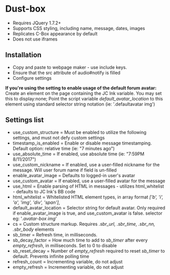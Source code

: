 # Dust-box
  * Requires JQuery 1.7.2+
  * Supports CSS styling, including name, message, dates, images
  * Replicates C-Box appearance by default
  * Does not use iframes

## Installation
  * Copy and paste to webpage maker - use include keys.
  * Ensure that the src attribute of audio#notify is filled
  * Configure settings

**If you're using the setting to enable usage of the default forum avatar:**
Create an element on the page containing the JC Ink <!-- |avatar| --> variable. You may set this to display:none;
Point the script variable *default_avatar_location* to this element using standard selector string notation (ie: '.defaultavatar img')

## Settings list
  * use_custom_structure = Must be enabled to utilize the following settings, and must not defy custom settings
  * timestamp_is_enabled = Enable or disable message timestamping. Default option: relative time (ie: "7 minutes ago")
  * use_absolute_time = If enabled, use absolute time (ie: "7:59PM 8/11/2017")
  * use_custom_nickname = If enabled, use a user-filled nickname for the message. Will user forum name if field is un-filled
  * enable_avatar_image = Defaults to logged-in user's avatar
  * use_custom_avatar = If enabled, use a user-filled avatar for the message
  * use_html = Enable parsing of HTML in messages - utilizes html_whitelist - defaults to JC Ink's BB code
  * html_whitelist = Whitelisted HTML element types, in array format *['b', 'i', 'a', 'img', 'div', 'span']*,
  * default_avatar_location = Selector string for default avatar. Only required if enable_avatar_image is true, and use_custom_avatar is false. selector eg: '*.avatar-box img*'
  * cs = Custom structure markup. Requires *.sbr_url, .sbr_time, .sbr_nn, .sbr_body* elements
  * sb_timer = Refresh time, in milliseconds.
  * sb_decay_factor = How much time to add to *sb_timer* after every *empty_refresh*, in milliseconds. Set to 0 to disable
  * sb_reset_decay = Number of *empty_refresh* required to reset *sb_timer* to default. Prevents infinite polling time
  * refresh_count = Incrementing variable, do not adjust
  * empty_refresh = Incrementing variable, do not adjust
